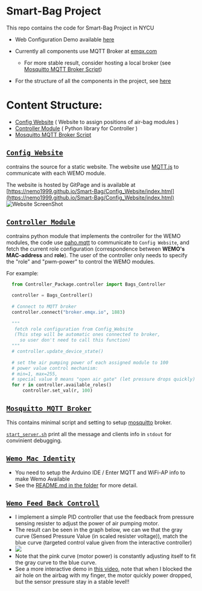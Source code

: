 # Smart-Bag Project 
This repo contains the code for Smart-Bag Project in NYCU

- Web Configuration Demo available [here](https://nemo1999.github.io/Smart-Bag/Config_Website/index.html)

- Currently all components use MQTT Broker at [emqx.com](https://www.emqx.com/en/mqtt/public-mqtt5-broker)

  - For more stable result, consider hosting a local broker (see [Mosquitto MQTT Broker Script](#mosquitto))

- For the structure of all the components in the project, see [here](https://excalidraw.com/#room=55850e406bf89b3ca01c,bQ7NPqvCC9gKfAy7OdJU-A)

# Content Structure: 
- [Config Website](#Config-Website) ( Website to assign positions of air-bag modules )
- [Controller Module](#Controller)  ( Python library for Controller )
- [Mosquitto MQTT Broker Script](#mosquitto)

## [`Config Website`](https://github.com/Nemo1999/Smart-Bag/tree/master/Config_Website)  <a name="Config-Website"></a>
  contrains the source for a static website. The website use [MQTT.js](https://github.com/mqttjs/MQTT.js) 
  to communicate with each WEMO module.  
  
  The website is hosted by GitPage and is available at [https://nemo1999.github.io/Smart-Bag/Config_Website/index.html](https://nemo1999.github.io/Smart-Bag/Config_Website/index.html)
  ![Website ScreenShot](https://github.com/Nemo1999/Smart-Bag/blob/master/Pictures/Config_Website.png)
  
## [`Controller Module`](https://github.com/Nemo1999/Smart-Bag/tree/master/Controller_Package)<a name="Controller"></a>
  contrains python module that implements the controller for the  WEMO modules, 
  the code use [paho.mqtt](https://github.com/eclipse/paho.mqtt.python) to communicate to `Config Website`, 
  and fetch the current role configuration (correspondence between __WEMO's MAC-address__ and __role__).
  The user of the controller only needs to specify the "role" and "pwm-power" to control the WEMO modules.
  
  For example: 
  ```python
    from Controller_Package.controller import Bags_Controller
    
    controller = Bags_Controller()
    
    # Connect to MQTT broker
    controller.connect("broker.emqx.io", 1883)
    
    """
     fetch role configuration from Config_Website 
     (This step will be automatic ones connected to broker,
       so user don't need to call this function)
    """
    # controller.update_device_state()
    
    # set the air pumping power of each assigned module to 100 
    # power value control mechanism: 
    # min=1, max=255, 
    # special value 0 means "open air gate" (let pressure drops quickly) 
    for r in controller.available_roles()
        controller.set_val(r, 100)
  ```
## [`Mosquitto MQTT Broker`](https://github.com/Nemo1999/Smart-Bag/tree/master/Mosquitto_MQTT_Broker)<a name="mosquitto"></a>
  This contains minimal script and setting to setup [mosquitto](https://mosquitto.org/) broker.
  
  [`start_server.sh`](https://github.com/Nemo1999/Smart-Bag/blob/master/Mosquitto_MQTT_Broker/start_server.sh) print all the message and clients info in `stdout` for convinient debugging.
  
## [`Wemo_Mac_Identity`](https://github.com/Nemo1999/Smart-Bag/tree/master/Wemo_Macadress_Identity)
  
- You need to setup the Arduino IDE / Enter MQTT and WiFi-AP info to make Wemo Available
- See the [README.md in the folder](https://github.com/Nemo1999/Smart-Bag/tree/master/Wemo_Macadress_Identity) for more detail.
## [`Wemo Feed Back Controll`](https://github.com/Nemo1999/Smart-Bag/tree/master/Wemo_FeedBack_Control)
- I implement a simple PID controller that use the feedback from pressure sensing resister to adjust the power of air pumping motor.
- The result can be seen in the graph below, we can we that the gray curve (Sensed Pressure Value (in scaled resister voltage)), match the blue curve (targeted control value given from the interactive controller)
- ![](https://github.com/Nemo1999/Smart-Bag/blob/master/Wemo_FeedBack_Control/Screenshot%20from%202021-11-26%2018-08-06.png)
- Note that the pink curve (motor power) is constantly adjusting itself to fit the gray curve to the blue curve.
- See a more interactive demo in [this video](https://www.youtube.com/watch?v=mnSC4qjzziw), note that when I blocked the air hole on the airbag with my finger, the motor quickly power dropped, but the sensor pressure stay in a stable level!!
